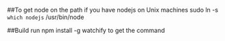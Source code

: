 ##To get node on the path if you have nodejs on Unix machines
sudo ln -s `which nodejs` /usr/bin/node

##Build
run npm install -g watchify to get the command 